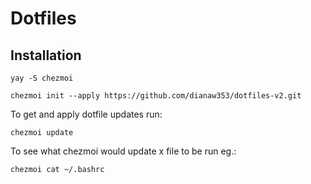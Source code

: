 # Dotfiles

## Installation

`yay -S chezmoi`

`chezmoi init --apply https://github.com/dianaw353/dotfiles-v2.git`

To get and apply dotfile updates run:

`chezmoi update`

To see what chezmoi would update x file to be run eg.:

`chezmoi cat ~/.bashrc`
